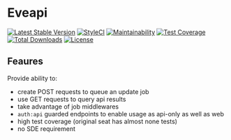 # Eveapi

[![Latest Stable Version](https://poser.pugx.org/seatplus/eveapi/v/stable)](https://packagist.org/packages/seatplus/eveapi)
[![StyleCI](https://github.styleci.io/repos/184468926/shield?branch=develop)](https://github.styleci.io/repos/184468926)
[![Maintainability](https://api.codeclimate.com/v1/badges/9c06342438c0fb4a4cdc/maintainability)](https://codeclimate.com/github/seatplus/eveapi/maintainability)
[![Test Coverage](https://api.codeclimate.com/v1/badges/9c06342438c0fb4a4cdc/test_coverage)](https://codeclimate.com/github/seatplus/eveapi/test_coverage)
[![Total Downloads](https://poser.pugx.org/seatplus/eveapi/downloads)](https://packagist.org/packages/seatplus/eveapi)
[![License](https://poser.pugx.org/seatplus/eveapi/license)](https://packagist.org/packages/seatplus/eveapi)

## Feaures
Provide ability to:
* create POST requests to queue an update job
* use GET requests to query api results
* take advantage of job middlewares
* `auth:api` guarded endpoints to enable usage as api-only as well as web 
* high test coverage (original seat has almost none tests)
* no SDE requirement

